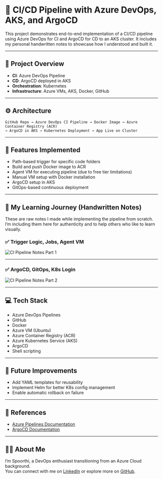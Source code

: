 
# 🧪 CI/CD Pipeline with Azure DevOps, AKS, and ArgoCD

This project demonstrates end-to-end implementation of a CI/CD pipeline using Azure DevOps for CI and ArgoCD for CD to an AKS cluster. It includes my personal handwritten notes to showcase how I understood and built it.

---

## 📌 Project Overview

- **CI**: Azure DevOps Pipeline  
- **CD**: ArgoCD deployed in AKS  
- **Orchestration**: Kubernetes  
- **Infrastructure**: Azure VMs, AKS, Docker, GitHub

---

## ⚙️ Architecture

```
GitHub Repo → Azure DevOps CI Pipeline → Docker Image → Azure Container Registry (ACR)  
→ ArgoCD in AKS → Kubernetes Deployment → App Live on Cluster
```

---

## 🚀 Features Implemented

- Path-based trigger for specific code folders
- Build and push Docker image to ACR
- Agent VM for executing pipeline (due to free tier limitations)
- Manual VM setup with Docker installation
- ArgoCD setup in AKS
- GitOps-based continuous deployment

---

## 🧠 My Learning Journey (Handwritten Notes)

These are raw notes I made while implementing the pipeline from scratch. I’m including them here for authenticity and to help others who like to learn visually.

### ✅ Trigger Logic, Jobs, Agent VM

![CI Pipeline Notes Part 1](notes/IMG_2774.jpeg)

---

### ✅ ArgoCD, GitOps, K8s Login

![CI Pipeline Notes Part 2](notes/IMG_2778.jpeg)

---

## 💻 Tech Stack

- Azure DevOps Pipelines
- GitHub
- Docker
- Azure VM (Ubuntu)
- Azure Container Registry (ACR)
- Azure Kubernetes Service (AKS)
- ArgoCD
- Shell scripting

---

## 🧩 Future Improvements

- Add YAML templates for reusability
- Implement Helm for better K8s config management
- Enable automatic rollback on failure

---

## 📎 References

- [Azure Pipelines Documentation](https://learn.microsoft.com/en-us/azure/devops/pipelines/)
- [ArgoCD Documentation](https://argo-cd.readthedocs.io/)

---

## 🙋‍♀️ About Me

I’m Spoorthi, a DevOps enthusiast transitioning from an Azure Cloud background.  
You can connect with me on [LinkedIn](https://linkedin.com/in/yourprofile) or explore more on [GitHub](https://github.com/yourusername).
